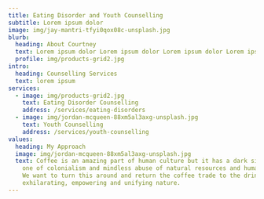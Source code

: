 ```yaml
---
title: Eating Disorder and Youth Counselling
subtitle: Lorem ipsum dolor
image: img/jay-mantri-tfyi0qox08c-unsplash.jpg
blurb:
  heading: About Courtney
  text: Lorem ipsum dolor Lorem ipsum dolor Lorem ipsum dolor Lorem ipsum dolor Lorem ipsum dolor Lorem ipsum dolor Lorem ipsum dolor Lorem ipsum dolor Lorem ipsum dolor
  profile: img/products-grid2.jpg
intro:
  heading: Counselling Services
  text: lorem ipsum
services:
  - image: img/products-grid2.jpg
    text: Eating Disorder Counselling
    address: /services/eating-disorders
  - image: img/jordan-mcqueen-88xm5al3axg-unsplash.jpg
    text: Youth Counselling
    address: /services/youth-counselling
values:
  heading: My Approach
  image: img/jordan-mcqueen-88xm5al3axg-unsplash.jpg
  text: Coffee is an amazing part of human culture but it has a dark side too –
    one of colonialism and mindless abuse of natural resources and human lives.
    We want to turn this around and return the coffee trade to the drink’s
    exhilarating, empowering and unifying nature.
---
```

